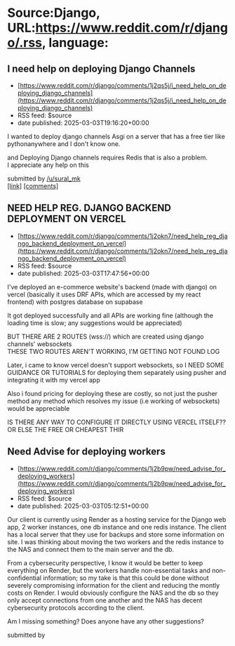 # Source:Django, URL:https://www.reddit.com/r/django/.rss, language:

## I need help on deploying Django Channels
 - [https://www.reddit.com/r/django/comments/1j2qs5j/i_need_help_on_deploying_django_channels](https://www.reddit.com/r/django/comments/1j2qs5j/i_need_help_on_deploying_django_channels)
 - RSS feed: $source
 - date published: 2025-03-03T19:16:20+00:00

<!-- SC_OFF --><div class="md"><p>I wanted to deploy django channels Asgi on a server that has a free tier like pythonanywhere and I don&#39;t know one.</p> <p>and Deploying Django channels requires Redis that is also a problem.<br/> I appreciate any help on this </p> </div><!-- SC_ON --> &#32; submitted by &#32; <a href="https://www.reddit.com/user/sural_mk"> /u/sural_mk </a> <br/> <span><a href="https://www.reddit.com/r/django/comments/1j2qs5j/i_need_help_on_deploying_django_channels/">[link]</a></span> &#32; <span><a href="https://www.reddit.com/r/django/comments/1j2qs5j/i_need_help_on_deploying_django_channels/">[comments]</a></span>

## NEED HELP REG. DJANGO BACKEND DEPLOYMENT ON VERCEL
 - [https://www.reddit.com/r/django/comments/1j2okn7/need_help_reg_django_backend_deployment_on_vercel](https://www.reddit.com/r/django/comments/1j2okn7/need_help_reg_django_backend_deployment_on_vercel)
 - RSS feed: $source
 - date published: 2025-03-03T17:47:56+00:00

<!-- SC_OFF --><div class="md"><p>I&#39;ve deployed an e-commerce website&#39;s backend (made with django) on vercel (basically it uses DRF APIs, which are accessed by my react frontend) with postgres database on supabase </p> <p>It got deployed successfully and all APIs are working fine (although the loading time is slow; any suggestions would be appreciated) </p> <p>BUT THERE ARE 2 ROUTES (wss://) which are created using django channels&#39; websockets<br/> THESE TWO ROUTES AREN&#39;T WORKING, I&#39;M GETTING NOT FOUND LOG </p> <p>Later, i came to know vercel doesn&#39;t support websockets, so I NEED SOME GUIDANCE OR TUTORIALS for deploying them separately using pusher and integrating it with my vercel app </p> <p>Also i found pricing for deploying these are costly, so not just the pusher method any method which resolves my issue (i.e working of websockets) would be appreciable </p> <p>IS THERE ANY WAY TO CONFIGURE IT DIRECTLY USING VERCEL ITSELF?? OR ELSE THE FREE OR CHEAPEST THIR

## Need Advise for deploying workers
 - [https://www.reddit.com/r/django/comments/1j2b9pw/need_advise_for_deploying_workers](https://www.reddit.com/r/django/comments/1j2b9pw/need_advise_for_deploying_workers)
 - RSS feed: $source
 - date published: 2025-03-03T05:12:51+00:00

<!-- SC_OFF --><div class="md"><p>Our client is currently using Render as a hosting service for the Django web app, 2 worker instances, one db instance and one redis instance. The client has a local server that they use for backups and store some information on site. I was thinking about moving the two workers and the redis instance to the NAS and connect them to the main server and the db.</p> <p>From a cybersecurity perspective, I know it would be better to keep everything on Render, but the workers handle non-essential tasks and non-confidential information; so my take is that this could be done without severely compromising information for the client and reducing the montly costs on Render. I would obviously configure the NAS and the db so they only accept connections from one another and the NAS has decent cybersecurity protocols according to the client.</p> <p>Am I missing something? Does anyone have any other suggestions?</p> </div><!-- SC_ON --> &#32; submitted by &#32; <a hr


